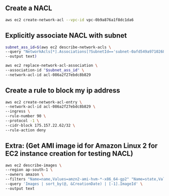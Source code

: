 ## Create a NACL

```sh
aws ec2 create-network-acl --vpc-id vpc-0b9a876a1f8dc1da6
```

## Explicitly associate NACL with subnet

```sh
subnet_ass_id=$(aws ec2 describe-network-acls \
--query "NetworkAcls[*].Associations[?SubnetId=='subnet-0afd549a9710268fe'].[NetworkAclId, NetworkAclAssociationId]" \
--output text)
```

```sh
aws ec2 replace-network-acl-association \
--association-id "$subnet_ass_id" \
--network-acl-id acl-086a2f27ebdc8b829
```

## Create a rule to block my ip address

```sh
aws ec2 create-network-acl-entry \
--network-acl-id acl-086a2f27ebdc8b829 \
--ingress \
--rule-number 90 \
--protocol -1 \
--cidr-block 175.157.22.62/32 \
--rule-action deny
```

## Extra: (Get AMI image id for Amazon Linux 2 for EC2 instance creation for testing NACL)

```sh
aws ec2 describe-images \
--region ap-south-1 \
--owners amazon \
--filters "Name=name,Values=amzn2-ami-hvm-*-x86_64-gp2" "Name=state,Values=available" \
--query 'Images | sort_by(@, &CreationDate) | [-1].ImageId' \
--output text
```
